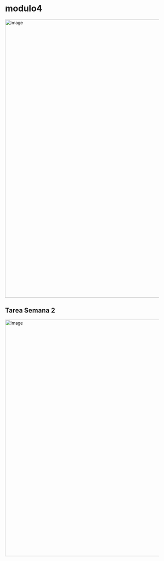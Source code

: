 # modulo4
<img width="714" height="912" alt="image" src="https://github.com/user-attachments/assets/f4dba21a-a630-40e2-b8e1-92a28e738589" />

## Tarea Semana 2
<img width="621" height="775" alt="image" src="https://github.com/user-attachments/assets/cc57f0b3-6467-4bbe-925e-f3ce41c984c9" />
